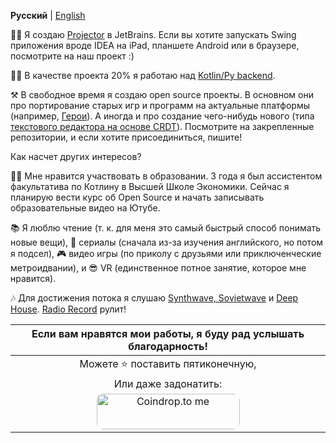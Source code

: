 **Русский** | [English](https://github.com/SerVB/SerVB/blob/master/README.MD)

👷‍♂ Я создаю [Projector](https://jetbrains.com/projector) в JetBrains. Если вы хотите запускать Swing приложения вроде IDEA на iPad, планшете Android или в браузере, посмотрите на наш проект :)

👨‍🏭 В качестве проекта 20% я работаю над [Kotlin/Py backend](https://github.com/krzema12/kotlin-python).

⚒ В свободное время я создаю open source проекты. В основном они про портирование старых игр и программ на актуальные платформы (например, [Герои](https://github.com/SerVB/pph)). А иногда и про создание чего-нибудь нового (типа [текстового редактора на основе CRDT](https://github.com/decentralized-hse/collab-edit)). Посмотрите на закрепленные репозитории, и если хотите присоединиться, пишите!

Как насчет других интересов?

👨‍🎓 Мне нравится участвовать в образовании. 3 года я был ассистентом факультатива по Котлину в Высшей Школе Экономики. Сейчас я планирую вести курс об Open Source и начать записывать образовательные видео на Ютубе.

📚 Я люблю чтение (т. к. для меня это самый быстрый способ понимать новые вещи), 🎥 сериалы (сначала из-за изучения английского, но потом я подсел), 🎮 видео игры (по приколу с друзьями или приключенческие метроидвании), и 😎 VR (единственное потное занятие, которое мне нравится).

🎶 Для достижения потока я слушаю [Synthwave, Sovietwave](https://air2.radiorecord.ru:805/synth_320) и [Deep House](https://air2.radiorecord.ru:805/deep_320). [Radio Record](https://www.radiorecord.ru/) рулит!

| Если вам нравятся мои работы, я буду рад услышать благодарность! |
|:---:|
| Можете ⭐ поставить пятиконечную, |
| Или даже задонатить: |
| <a href="https://coindrop.to/servb" target="_blank"><img src="https://coindrop.to/embed-button.png" style="border-radius: 10px; height: 57px !important;width: 229px !important;" alt="Coindrop.to me"></img></a> |
